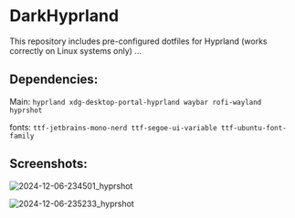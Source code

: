 # DarkHyprland
This repository includes pre-configured dotfiles for Hyprland (works correctly on Linux systems only) ...

## Dependencies:
Main:  `hyprland xdg-desktop-portal-hyprland waybar rofi-wayland hyprshot`

fonts: `ttf-jetbrains-mono-nerd ttf-segoe-ui-variable ttf-ubuntu-font-family`

## Screenshots:
![2024-12-06-234501_hyprshot](https://github.com/user-attachments/assets/5e04b120-03a9-47e8-b72a-193adfebed47)

![2024-12-06-235233_hyprshot](https://github.com/user-attachments/assets/691660ad-06ae-4d98-aa26-d7247b652e3a)

